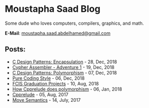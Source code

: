 # Moustapha Saad Blog
Some dude who loves computers, compilers, graphics, and math.

**E-Mail**: moustapha.saad.abdelhamed@gmail.com

## Posts:
- [C Design Patterns: Encapsulation](C_Design_Pattern_Encapsulation.html) - 28, Dec, 2018
- [Cypher Assembler - Adventure 1](adventure_1_cypher_assembler.html) - 19, Dec, 2018
- [C Design Patterns: Polymorphism](C_Design_Pattern_Polymorphism.html) - 07, Dec, 2018
- [Pure Coding Style](Pure_Coding_Style.html) - 06, Dec, 2018
- [FCIS Graduation Projects](Post_About_FCIS_Graduation_Projects.html) - 10, Aug, 2018
- [How Cpprelude does polymorphism](How_Cpprelude_does_polymorphism.html) - 06, Jan, 2018
- [Cpprelude](Cpprelude.html) - 05, Aug, 2017
- [Move Semantics](Move_Semantics.html) - 14, July, 2017